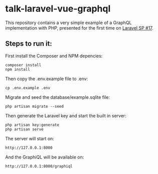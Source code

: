 # talk-laravel-vue-graphql

This repository contains a very simple example of a GraphQL implementation with PHP, presented for the first time on [Laravel SP #17](https://www.meetup.com/Laravel-SP/events/264168245/).

## Steps to run it:

First install the Composer and NPM depencies:

    composer install
    npm install

Then copy the .env.example file to .env:

    cp .env.example .env

Migrate and seed the database/example.sqlite file:

    php artisan migrate --seed

Then generate the Laravel key and start the built in server:

    php artisan key:generate
    php artisan serve

The server will start on:

    http://127.0.0.1:8000

And the GraphiQL will be available on:

    http://127.0.0.1:8000/graphiql
